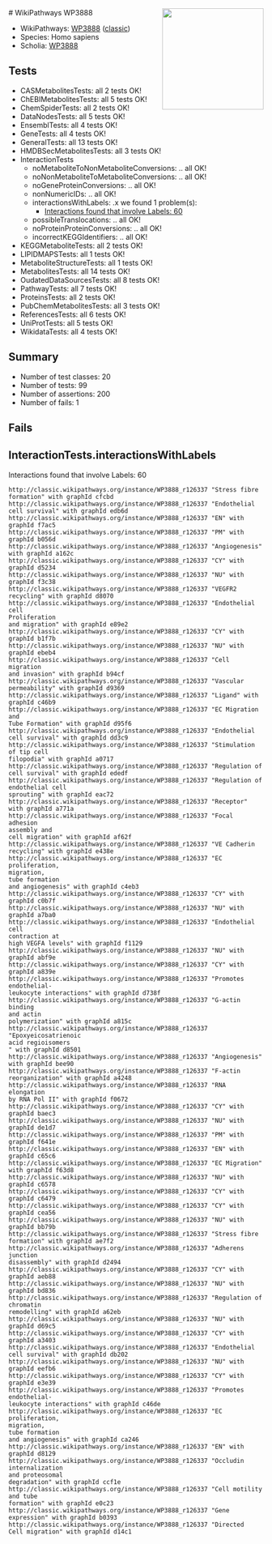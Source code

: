 <img style="float: right; width: 200px" src="https://upload.wikimedia.org/wikipedia/commons/thumb/8/83/Wplogo_with_text_500.png/640px-Wplogo_with_text_500.png" />
# WikiPathways WP3888

* WikiPathways: [WP3888](https://wikipathways.org/pathways/WP3888) ([classic](https://classic.wikipathways.org/instance/WP3888))
* Species: Homo sapiens
* Scholia: [WP3888](https://scholia.toolforge.org/wikipathways/WP3888)
## Tests
* CASMetabolitesTests: all 2 tests OK!
* ChEBIMetabolitesTests: all 5 tests OK!
* ChemSpiderTests: all 2 tests OK!
* DataNodesTests: all 5 tests OK!
* EnsemblTests: all 4 tests OK!
* GeneTests: all 4 tests OK!
* GeneralTests: all 13 tests OK!
* HMDBSecMetabolitesTests: all 3 tests OK!
* InteractionTests
    * noMetaboliteToNonMetaboliteConversions: .. all OK!
    * noNonMetaboliteToMetaboliteConversions: .. all OK!
    * noGeneProteinConversions: .. all OK!
    * nonNumericIDs: .. all OK!
    * interactionsWithLabels: .x we found 1 problem(s):
        * [Interactions found that involve Labels: 60](#fe97a953)
    * possibleTranslocations: .. all OK!
    * noProteinProteinConversions: .. all OK!
    * incorrectKEGGIdentifiers: .. all OK!
* KEGGMetaboliteTests: all 2 tests OK!
* LIPIDMAPSTests: all 1 tests OK!
* MetaboliteStructureTests: all 1 tests OK!
* MetabolitesTests: all 14 tests OK!
* OudatedDataSourcesTests: all 8 tests OK!
* PathwayTests: all 7 tests OK!
* ProteinsTests: all 2 tests OK!
* PubChemMetabolitesTests: all 3 tests OK!
* ReferencesTests: all 6 tests OK!
* UniProtTests: all 5 tests OK!
* WikidataTests: all 4 tests OK!


## Summary

* Number of test classes: 20
* Number of tests: 99
* Number of assertions: 200
* Number of fails: 1

## Fails

<a name="fe97a953" />

## InteractionTests.interactionsWithLabels

Interactions found that involve Labels: 60
```
http://classic.wikipathways.org/instance/WP3888_r126337 "Stress fibre
formation" with graphId cfcbd
http://classic.wikipathways.org/instance/WP3888_r126337 "Endothelial
cell survival" with graphId edb6d
http://classic.wikipathways.org/instance/WP3888_r126337 "EN" with graphId f7ac5
http://classic.wikipathways.org/instance/WP3888_r126337 "PM" with graphId b056d
http://classic.wikipathways.org/instance/WP3888_r126337 "Angiogenesis" with graphId a162c
http://classic.wikipathways.org/instance/WP3888_r126337 "CY" with graphId d5234
http://classic.wikipathways.org/instance/WP3888_r126337 "NU" with graphId f3c38
http://classic.wikipathways.org/instance/WP3888_r126337 "VEGFR2
recycling" with graphId d8070
http://classic.wikipathways.org/instance/WP3888_r126337 "Endothelial cell
Proliferation
and migration" with graphId e89e2
http://classic.wikipathways.org/instance/WP3888_r126337 "CY" with graphId b1f7b
http://classic.wikipathways.org/instance/WP3888_r126337 "NU" with graphId ebeb4
http://classic.wikipathways.org/instance/WP3888_r126337 "Cell migration
and invasion" with graphId b94cf
http://classic.wikipathways.org/instance/WP3888_r126337 "Vascular
permeability" with graphId d9369
http://classic.wikipathways.org/instance/WP3888_r126337 "Ligand" with graphId c46b9
http://classic.wikipathways.org/instance/WP3888_r126337 "EC Migration and
Tube Formation" with graphId d95f6
http://classic.wikipathways.org/instance/WP3888_r126337 "Endothelial
cell survival" with graphId dd3c9
http://classic.wikipathways.org/instance/WP3888_r126337 "Stimulation
of tip cell
filopodia" with graphId a0717
http://classic.wikipathways.org/instance/WP3888_r126337 "Regulation of
cell survival" with graphId ededf
http://classic.wikipathways.org/instance/WP3888_r126337 "Regulation of
endothelial cell
sprouting" with graphId eac72
http://classic.wikipathways.org/instance/WP3888_r126337 "Receptor" with graphId a771a
http://classic.wikipathways.org/instance/WP3888_r126337 "Focal adhesion
assembly and
cell migration" with graphId af62f
http://classic.wikipathways.org/instance/WP3888_r126337 "VE Cadherin
recycling" with graphId e438e
http://classic.wikipathways.org/instance/WP3888_r126337 "EC proliferation,
migration,
tube formation
and angiogenesis" with graphId c4eb3
http://classic.wikipathways.org/instance/WP3888_r126337 "CY" with graphId c0b7f
http://classic.wikipathways.org/instance/WP3888_r126337 "NU" with graphId a7ba0
http://classic.wikipathways.org/instance/WP3888_r126337 "Endothelial cell
contraction at
high VEGFA levels" with graphId f1129
http://classic.wikipathways.org/instance/WP3888_r126337 "NU" with graphId abf9e
http://classic.wikipathways.org/instance/WP3888_r126337 "CY" with graphId a839e
http://classic.wikipathways.org/instance/WP3888_r126337 "Promotes endothelial-
leukocyte interactions" with graphId d738f
http://classic.wikipathways.org/instance/WP3888_r126337 "G-actin binding
and actin
polymerization" with graphId a815c
http://classic.wikipathways.org/instance/WP3888_r126337 "Epoxyeicosatrienoic
acid regioisomers
" with graphId d8501
http://classic.wikipathways.org/instance/WP3888_r126337 "Angiogenesis" with graphId bee90
http://classic.wikipathways.org/instance/WP3888_r126337 "F-actin
reorganization" with graphId a4248
http://classic.wikipathways.org/instance/WP3888_r126337 "RNA elongation
by RNA Pol II" with graphId f0672
http://classic.wikipathways.org/instance/WP3888_r126337 "CY" with graphId baec3
http://classic.wikipathways.org/instance/WP3888_r126337 "NU" with graphId de1d7
http://classic.wikipathways.org/instance/WP3888_r126337 "PM" with graphId f641e
http://classic.wikipathways.org/instance/WP3888_r126337 "EN" with graphId c65c6
http://classic.wikipathways.org/instance/WP3888_r126337 "EC Migration" with graphId f63d8
http://classic.wikipathways.org/instance/WP3888_r126337 "NU" with graphId c6578
http://classic.wikipathways.org/instance/WP3888_r126337 "CY" with graphId c6479
http://classic.wikipathways.org/instance/WP3888_r126337 "CY" with graphId cea56
http://classic.wikipathways.org/instance/WP3888_r126337 "NU" with graphId bb79b
http://classic.wikipathways.org/instance/WP3888_r126337 "Stress fibre
formation" with graphId ae7f2
http://classic.wikipathways.org/instance/WP3888_r126337 "Adherens
junction
disassembly" with graphId d2494
http://classic.wikipathways.org/instance/WP3888_r126337 "CY" with graphId aeb88
http://classic.wikipathways.org/instance/WP3888_r126337 "NU" with graphId bd836
http://classic.wikipathways.org/instance/WP3888_r126337 "Regulation of
chromatin
remodelling" with graphId a62eb
http://classic.wikipathways.org/instance/WP3888_r126337 "NU" with graphId d69c5
http://classic.wikipathways.org/instance/WP3888_r126337 "CY" with graphId a3403
http://classic.wikipathways.org/instance/WP3888_r126337 "Endothelial
cell survival" with graphId db202
http://classic.wikipathways.org/instance/WP3888_r126337 "NU" with graphId eefb6
http://classic.wikipathways.org/instance/WP3888_r126337 "CY" with graphId e3e39
http://classic.wikipathways.org/instance/WP3888_r126337 "Promotes endothelial-
leukocyte interactions" with graphId c46de
http://classic.wikipathways.org/instance/WP3888_r126337 "EC proliferation,
migration,
tube formation
and angiogenesis" with graphId ca246
http://classic.wikipathways.org/instance/WP3888_r126337 "EN" with graphId d8129
http://classic.wikipathways.org/instance/WP3888_r126337 "Occludin
internalization
and proteosomal
degradation" with graphId ccf1e
http://classic.wikipathways.org/instance/WP3888_r126337 "Cell motility
and tube 
formation" with graphId e0c23
http://classic.wikipathways.org/instance/WP3888_r126337 "Gene
expression" with graphId b0393
http://classic.wikipathways.org/instance/WP3888_r126337 "Directed 
Cell migration" with graphId d14c1
```

